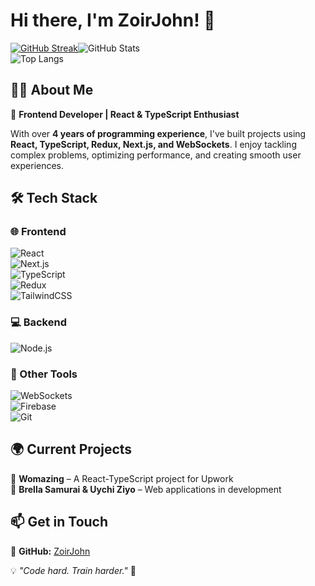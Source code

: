# Hi there, I'm ZoirJohn! 🚀  

[![GitHub Streak](https://streak-stats.demolab.com?user=ZoirJohn&theme=dark&card_width=600&card_height=200)](https://git.io/streak-stats)![GitHub Stats](https://github-readme-stats.vercel.app/api?username=ZoirJohn&show_icons=true&theme=radical)  
![Top Langs](https://github-readme-stats.vercel.app/api/top-langs/?username=ZoirJohn&layout=compact&theme=radical)  

## 👨‍💻 About Me  
🚀 **Frontend Developer | React & TypeScript Enthusiast**  

With over **4 years of programming experience**, I've built projects using **React, TypeScript, Redux, Next.js, and WebSockets**. I enjoy tackling complex problems, optimizing performance, and creating smooth user experiences.  

## 🛠 Tech Stack  
### 🌐 Frontend  
![React](https://img.shields.io/badge/React-20232A?style=for-the-badge&logo=react&logoColor=61DAFB)  
![Next.js](https://img.shields.io/badge/Next.js-000000?style=for-the-badge&logo=nextdotjs&logoColor=white)  
![TypeScript](https://img.shields.io/badge/TypeScript-007ACC?style=for-the-badge&logo=typescript&logoColor=white)  
![Redux](https://img.shields.io/badge/Redux-764ABC?style=for-the-badge&logo=redux&logoColor=white)  
![TailwindCSS](https://img.shields.io/badge/Tailwind_CSS-38B2AC?style=for-the-badge&logo=tailwind-css&logoColor=white)  

### 💻 Backend  
![Node.js](https://img.shields.io/badge/Node.js-43853D?style=for-the-badge&logo=node.js&logoColor=white)  

### 🔗 Other Tools  
![WebSockets](https://img.shields.io/badge/WebSockets-007ACC?style=for-the-badge&logo=websocket&logoColor=white)  
![Firebase](https://img.shields.io/badge/Firebase-FFCA28?style=for-the-badge&logo=firebase&logoColor=black)  
![Git](https://img.shields.io/badge/Git-F05032?style=for-the-badge&logo=git&logoColor=white)  

## 🌍 Current Projects  
🔹 **Womazing** – A React-TypeScript project for Upwork  
🔹 **Brella Samurai & Uychi Ziyo** – Web applications in development  

## 📫 Get in Touch  
📌 **GitHub:** [ZoirJohn](https://github.com/ZoirJohn)

💡 _"Code hard. Train harder."_ 🚀  
